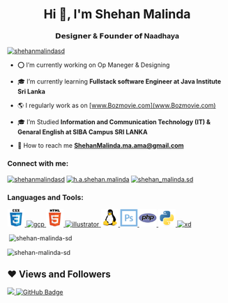 <h1 align="center">Hi 👋, I'm Shehan Malinda</h1>
<h3 align="center">𝗗𝗲𝘀𝗶𝗴𝗻𝗲𝗿 & 𝗙𝗼𝘂𝗻𝗱𝗲𝗿 𝗼𝗳 Naadhaya</h3>



<p align="left"> <a href="https://twitter.com/shehanmalindasd" target="blank"><img src="https://img.shields.io/twitter/follow/shehanmalindasd?logo=twitter&style=for-the-badge" alt="shehanmalindasd" /></a> </p>

- ⭕ I’m currently working on Op Maneger & Designing

- 🎓 I’m currently learning **Fullstack software Engineer at Java Institute Sri Lanka**

- 🌎 I regularly work as on [www.Bozmovie.com](www.Bozmovie.com)

- 🎓 I’m Studied **Information and Communication Technology (IT) & Genaral English at SIBA Campus SRI LANKA**

- 📧 How to reach me **ShehanMalinda.ma.ama@gmail.com**

<h3 align="left">Connect with me:</h3>
<p align="left">
<a href="https://twitter.com/ShehanMalindaSD" target="blank"><img align="center" src="https://raw.githubusercontent.com/rahuldkjain/github-profile-readme-generator/master/src/images/icons/Social/twitter.svg" alt="shehanmalindasd" height="30" width="40" /></a>
<a href="https://fb.com/Shehan.Malinda.SD" target="blank"><img align="center" src="https://raw.githubusercontent.com/rahuldkjain/github-profile-readme-generator/master/src/images/icons/Social/facebook.svg" alt="h.a.shehan.malinda" height="30" width="40" /></a>
<a href="https://instagram.com/Shehan_Malinda.SD" target="blank"><img align="center" src="https://raw.githubusercontent.com/rahuldkjain/github-profile-readme-generator/master/src/images/icons/Social/instagram.svg" alt="shehan_malinda.sd" height="30" width="40" /></a>
</p>

<h3 align="left">Languages and Tools:</h3>
<p align="left"> <a href="https://www.w3schools.com/css/" target="_blank" rel="noreferrer"> <img src="https://raw.githubusercontent.com/devicons/devicon/master/icons/css3/css3-original-wordmark.svg" alt="css3" width="40" height="40"/> </a> <a href="https://cloud.google.com" target="_blank" rel="noreferrer"> <img src="https://www.vectorlogo.zone/logos/google_cloud/google_cloud-icon.svg" alt="gcp" width="40" height="40"/> </a> <a href="https://www.w3.org/html/" target="_blank" rel="noreferrer"> <img src="https://raw.githubusercontent.com/devicons/devicon/master/icons/html5/html5-original-wordmark.svg" alt="html5" width="40" height="40"/> </a> <a href="https://www.adobe.com/in/products/illustrator.html" target="_blank" rel="noreferrer"> <img src="https://www.vectorlogo.zone/logos/adobe_illustrator/adobe_illustrator-icon.svg" alt="illustrator" width="40" height="40"/> </a> <a href="https://www.linux.org/" target="_blank" rel="noreferrer"> <img src="https://raw.githubusercontent.com/devicons/devicon/master/icons/linux/linux-original.svg" alt="linux" width="40" height="40"/> </a> <a href="https://www.photoshop.com/en" target="_blank" rel="noreferrer"> <img src="https://raw.githubusercontent.com/devicons/devicon/master/icons/photoshop/photoshop-line.svg" alt="photoshop" width="40" height="40"/> </a> <a href="https://www.php.net" target="_blank" rel="noreferrer"> <img src="https://raw.githubusercontent.com/devicons/devicon/master/icons/php/php-original.svg" alt="php" width="40" height="40"/> </a> <a href="https://www.python.org" target="_blank" rel="noreferrer"> <img src="https://raw.githubusercontent.com/devicons/devicon/master/icons/python/python-original.svg" alt="python" width="40" height="40"/> </a> <a href="https://www.adobe.com/products/xd.html" target="_blank" rel="noreferrer"> <img src="https://cdn.worldvectorlogo.com/logos/adobe-xd.svg" alt="xd" width="40" height="40"/> </a> </p>

<p>&nbsp;<img align="center" src="https://github-readme-stats.vercel.app/api?username=shehan-malinda-sd&show_icons=true&locale=en" alt="shehan-malinda-sd" /></p>

<p><img align="center" src="https://github-readme-streak-stats.herokuapp.com/?user=shehan-malinda-sd&" alt="shehan-malinda-sd" /></p>

## ❤ Views and Followers
<a href="https://github.com/Meghna-DAS/github-profile-views-counter">
    <img src="https://komarev.com/ghpvc/?username=Shehan-Malinda-SD">
</a>
<a href="https://github.com/Shehan-Malinda-SD?tab=followers"><img src="https://img.shields.io/github/followers/Shehan-Malinda-SD?label=Followers&style=social" alt="GitHub Badge"></a>
